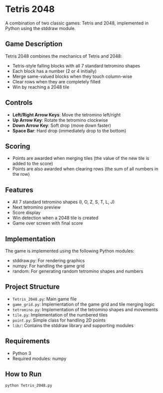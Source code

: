 # Tetris 2048

A combination of two classic games: Tetris and 2048, implemented in Python using the stddraw module.

## Game Description

Tetris 2048 combines the mechanics of Tetris and 2048:
- Tetris-style falling blocks with all 7 standard tetromino shapes
- Each block has a number (2 or 4 initially)
- Merge same-valued blocks when they touch column-wise
- Clear rows when they are completely filled
- Win by reaching a 2048 tile

## Controls

- **Left/Right Arrow Keys**: Move the tetromino left/right
- **Up Arrow Key**: Rotate the tetromino clockwise
- **Down Arrow Key**: Soft drop (move down faster)
- **Space Bar**: Hard drop (immediately drop to the bottom)

## Scoring

- Points are awarded when merging tiles (the value of the new tile is added to the score)
- Points are also awarded when clearing rows (the sum of all numbers in the row)

## Features

- All 7 standard tetromino shapes (I, O, Z, S, T, L, J)
- Next tetromino preview
- Score display
- Win detection when a 2048 tile is created
- Game over screen with final score

## Implementation

The game is implemented using the following Python modules:
- stddraw.py: For rendering graphics
- numpy: For handling the game grid
- random: For generating random tetromino shapes and numbers

## Project Structure

- `Tetris_2048.py`: Main game file
- `game_grid.py`: Implementation of the game grid and tile merging logic
- `tetromino.py`: Implementation of the tetromino shapes and movements
- `tile.py`: Implementation of the numbered tiles
- `point.py`: Simple class for handling 2D points
- `lib/`: Contains the stddraw library and supporting modules

## Requirements

- Python 3
- Required modules: numpy

## How to Run

```
python Tetris_2048.py
``` 
